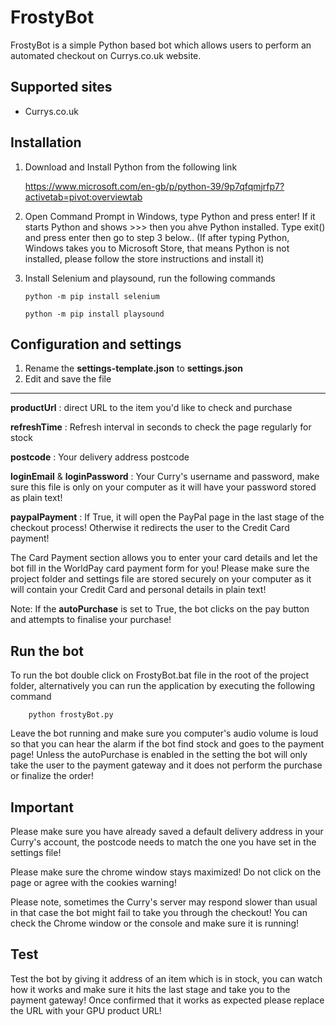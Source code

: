# FrostyBot

FrostyBot is a simple Python based bot which allows users to perform an automated checkout on Currys.co.uk website. 

## Supported sites
- Currys.co.uk

## Installation

1. Download and Install Python from the following link

	https://www.microsoft.com/en-gb/p/python-39/9p7qfqmjrfp7?activetab=pivot:overviewtab

2. Open Command Prompt in Windows, type Python and press enter! If it starts Python and shows >>> then you ahve Python installed. Type exit() and press enter then go to step 3 below..
(If after typing Python, Windows takes you to Microsoft Store, that means Python is not installed, please follow the store instructions and install it)

3. Install Selenium and playsound, run the following commands

	```
	python -m pip install selenium
	```
	```
	python -m pip install playsound
	```


## Configuration and settings

1. Rename the **settings-template.json** to **settings.json**
2. Edit and save the file

-----
**productUrl** : direct URL to the item you'd like to check and purchase

**refreshTime** : Refresh interval in seconds to check the page regularly for stock

**postcode** : Your delivery address postcode

**loginEmail** & **loginPassword**  : Your Curry's username and password, make sure this file is only on your computer as it will have your password stored as plain text!

**paypalPayment** : If True, it will open the PayPal page in the last stage of the checkout process! Otherwise it redirects the user to the Credit Card payment!

The Card Payment section allows you to enter your card details and let the bot fill in the WorldPay card payment form for you! Please make sure the project folder and settings file are stored securely on your computer as it will contain your Credit Card and personal details in plain text!

Note: If the **autoPurchase** is set to True, the bot clicks on the pay button and attempts to finalise your purchase!

## Run the bot

To run the bot double click on FrostyBot.bat file in the root of the project folder, alternatively you can run the application by executing the following command
```
	python frostyBot.py
```
Leave the bot running and make sure you computer's audio volume is loud so that you can hear the alarm if the bot find stock and goes to the payment page! Unless the autoPurchase is enabled in the setting the bot will only take the user to the payment gateway and it does not perform the purchase or finalize the order!

## Important 

Please make sure you have already saved a default delivery address in your Curry's account, the postcode needs to match the one you have set in the settings file!

Please make sure the chrome window stays maximized! Do not click on the page or agree with the cookies warning!

Please note, sometimes the Curry's server may respond slower than usual in that case the bot might fail to take you through the checkout! You can check the Chrome window or the console and make sure it is running!

## Test

Test the bot by giving it address of an item which is in stock, you can watch how it works and make sure it hits the last stage and take you to the payment gateway!
Once confirmed that it works as expected please replace the URL with your GPU product URL!





